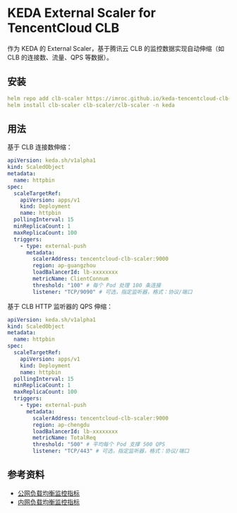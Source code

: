 # KEDA External Scaler for TencentCloud CLB

作为 KEDA 的 External Scaler，基于腾讯云 CLB 的监控数据实现自动伸缩（如 CLB 的连接数、流量、QPS 等数据）。

## 安装

```yaml
helm repo add clb-scaler https://imroc.github.io/keda-tencentcloud-clb-scaler
helm install clb-scaler clb-scaler/clb-scaler -n keda
```

## 用法

基于 CLB 连接数伸缩：

```yaml
apiVersion: keda.sh/v1alpha1
kind: ScaledObject
metadata:
  name: httpbin
spec:
  scaleTargetRef:
    apiVersion: apps/v1
    kind: Deployment
    name: httpbin
  pollingInterval: 15
  minReplicaCount: 1
  maxReplicaCount: 100
  triggers:
    - type: external-push
      metadata:
        scalerAddress: tencentcloud-clb-scaler:9000
        region: ap-guangzhou
        loadBalancerId: lb-xxxxxxxx
        metricName: ClientConnum
        threshold: "100" # 每个 Pod 处理 100 条连接
        listener: "TCP/9090" # 可选，指定监听器，格式：协议/端口
```

基于 CLB HTTP 监听器的 QPS 伸缩：

```yaml
apiVersion: keda.sh/v1alpha1
kind: ScaledObject
metadata:
  name: httpbin
spec:
  scaleTargetRef:
    apiVersion: apps/v1
    kind: Deployment
    name: httpbin
  pollingInterval: 15
  minReplicaCount: 1
  maxReplicaCount: 100
  triggers:
    - type: external-push
      metadata:
        scalerAddress: tencentcloud-clb-scaler:9000
        region: ap-chengdu
        loadBalancerId: lb-xxxxxxxx
        metricName: TotalReq
        threshold: "500" # 平均每个 Pod 支撑 500 QPS
        listener: "TCP/443" # 可选，指定监听器，格式：协议/端口
```


## 参考资料

* [公网负载均衡监控指标](https://cloud.tencent.com/document/product/248/51898)
* [内网负载均衡监控指标](https://cloud.tencent.com/document/product/248/51899)

